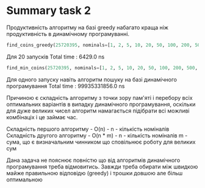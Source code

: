 # Summary task 2

Продуктивність алгоритму на базі greedy набагато краща ніж продуктивність в динамічному програмуванні.

```python
find_coins_greedy(25720395, nominals=[1, 2, 5, 10, 20, 50, 100, 200, 500, 1000, 5000])
```

Для 20 запусків
Total time : 6429.0 ns

```python
find_min_coins(25720395, nominals=[1, 2, 5, 10, 20, 50, 100, 200, 500, 1000, 5000])
```
Для одного запуску навіть алгоритм пошуку на базі динамічного програмування
Total time : 99935331856.0 ns

Причиною є складність алгоритму з точки зору пам'яті і перебору всіх оптимальних варіантів в випадку динамічного програмування, оскільки для дуже великих чисел алгоритм намагається підібрати всі можливі комбінаціх і це займає час.

Складність першого алгоритму - O(n) - n - кількість номіналів
Складність другого алгоритму - O(n * m) - n - кількість номіналів m - сума, що є визначальним чинником що сповільнює роботу для великих сум

Дана задача не пояснює повністю що від алгоритмів динамічного програмування треба відмовитись.
Завжди треба обирати між швидкою майже правильною відповідю (greedy) і трошки довшою але більш оптимальною
